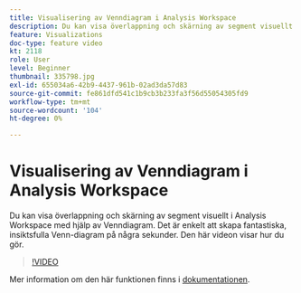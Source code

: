 ```yaml
---
title: Visualisering av Venndiagram i Analysis Workspace
description: Du kan visa överlappning och skärning av segment visuellt i Analysis Workspace med hjälp av Venndiagram. Det är enkelt att skapa fantastiska, insiktsfulla Venn-diagram på några sekunder. Den här videon visar hur du gör.
feature: Visualizations
doc-type: feature video
kt: 2118
role: User
level: Beginner
thumbnail: 335798.jpg
exl-id: 655034a6-42b9-4437-961b-02ad3da57d83
source-git-commit: fe861dfd541c1b9cb3b233fa3f56d55054305fd9
workflow-type: tm+mt
source-wordcount: '104'
ht-degree: 0%

---
```


# Visualisering av Venndiagram i Analysis Workspace

Du kan visa överlappning och skärning av segment visuellt i Analysis Workspace med hjälp av Venndiagram. Det är enkelt att skapa fantastiska, insiktsfulla Venn-diagram på några sekunder. Den här videon visar hur du gör.

>[!VIDEO](https://video.tv.adobe.com/v/335798/?quality=12)

Mer information om den här funktionen finns i [dokumentationen](https://experienceleague.adobe.com/docs/analytics/analyze/analysis-workspace/visualizations/venn.html?lang=en).
